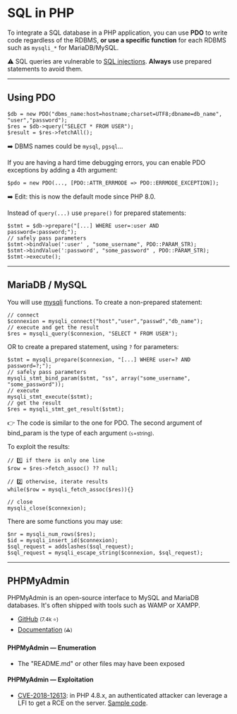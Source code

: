 # SQL in PHP

<div class="row row-cols-lg-2"><div>

To integrate a SQL database in a PHP application, you can use **PDO** to write code regardless of the RDBMS, **or use a specific function** for each RDBMS such as `mysqli_*` for MariaDB/MySQL.

⚠️ SQL queries are vulnerable to [SQL injections](/cybersecurity/red-team/s3.exploitation/vulns/injection/sqli.md). **Always** use prepared statements to avoid them.
</div><div>
</div></div>

<hr class="sep-both">

## Using PDO

<div class="row row-cols-lg-2"><div>

```php!
$db = new PDO("dbms_name:host=hostname;charset=UTF8;dbname=db_name", "user","password");
$res = $db->query("SELECT * FROM USER");
$result = $res->fetchAll();
```

➡️ DBMS names could be `mysql`, `pgsql`... 

If you are having a hard time debugging errors, you can enable PDO exceptions by adding a 4th argument:

```php!
$pdo = new PDO(..., [PDO::ATTR_ERRMODE => PDO::ERRMODE_EXCEPTION]);
```

➡️ Edit: this is now the default mode since PHP 8.0.
</div><div>

Instead of `query(...)` use `prepare()` for prepared statements:

```php!
$stmt = $db->prepare("[...] WHERE user=:user AND password=:password;");
// safely pass parameters
$stmt->bindValue(':user' , "some_username", PDO::PARAM_STR);
$stmt->bindValue(':password', "some_password" , PDO::PARAM_STR);
$stmt->execute();
```

</div></div>

<hr class="sr">

## MariaDB / MySQL

<div class="row row-cols-lg-2"><div>

You will use [mysqli](https://www.php.net/manual/en/book.mysqli.php) functions. To create a non-prepared statement:

```php!
// connect
$connexion = mysqli_connect("host","user","passwd","db_name");
// execute and get the result
$res = mysqli_query($connexion, "SELECT * FROM USER");
```

OR to create a prepared statement, using `?` for parameters:

```php!
$stmt = mysqli_prepare($connexion, "[...] WHERE user=? AND password=?;");
// safely pass parameters
mysqli_stmt_bind_param($stmt, "ss", array("some_username", "some_password"));
// execute
mysqli_stmt_execute($stmt);
// get the result
$res = mysqli_stmt_get_result($stmt);
```

👉 The code is similar to the one for PDO. The second argument of bind_param is the type of each argument <small>(`s`=string)</small>.
</div><div>

To exploit the results:

```
// 1️⃣ if there is only one line
$row = $res->fetch_assoc() ?? null;

// 2️⃣ otherwise, iterate results
while($row = mysqli_fetch_assoc($res)){}

// close
mysqli_close($connexion);
```

There are some functions you may use:

```php!
$nr = mysqli_num_rows($res);
$id = mysqli_insert_id($connexion);
$sql_request = addslashes($sql_request);
$sql_request = mysqli_escape_string($connexion, $sql_request);
```
</div></div>

<hr class="sep-both">

## PHPMyAdmin

<div class="row row-cols-lg-2"><div>

PHPMyAdmin is an open-source interface to MySQL and MariaDB databases. It's often shipped with tools such as WAMP or XAMPP.

* [GitHub](https://github.com/phpmyadmin/phpmyadmin) <small>(7.4k ⭐)</small>
* [Documentation](https://docs.phpmyadmin.net/en/latest/) <small>(⛪)</small>

#### PHPMyAdmin — Enumeration

* The "README.md" or other files may have been exposed
</div><div>

#### PHPMyAdmin — Exploitation

* [CVE-2018-12613](https://nvd.nist.gov/vuln/detail/CVE-2018-12613): in PHP 4.8.x, an authenticated attacker can leverage a LFI to get a RCE on the server. [Sample code](https://www.exploit-db.com/exploits/50457).
</div></div>